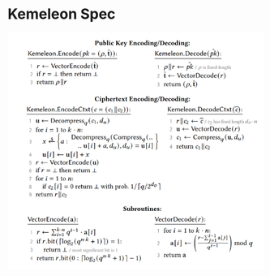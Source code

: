 
# Kemeleon Spec

<p align="center">
  <img src="../doc/kemeleon_scheme_gunther_etal.png" alt="Combine Kemeleon protocol"/>
</p>
